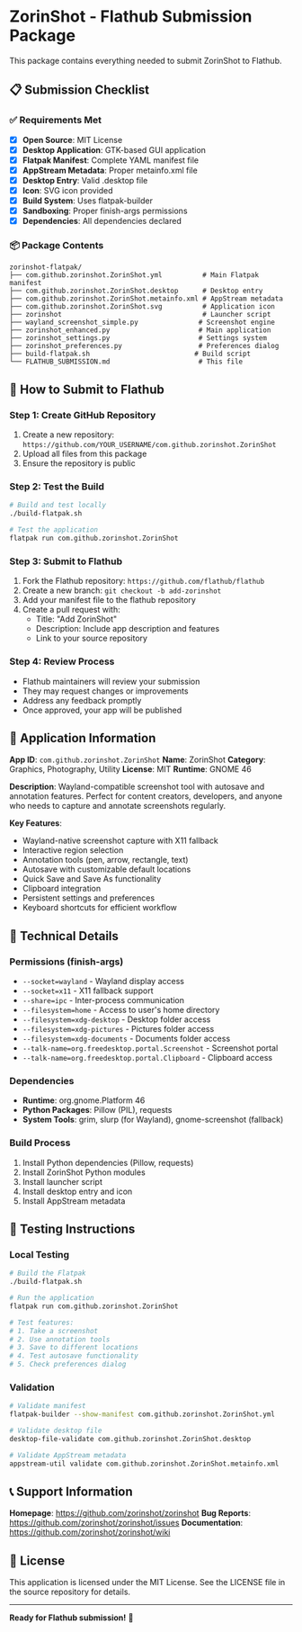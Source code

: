 # ZorinShot - Flathub Submission Package

This package contains everything needed to submit ZorinShot to Flathub.

## 📋 Submission Checklist

### ✅ Requirements Met
- [x] **Open Source**: MIT License
- [x] **Desktop Application**: GTK-based GUI application
- [x] **Flatpak Manifest**: Complete YAML manifest file
- [x] **AppStream Metadata**: Proper metainfo.xml file
- [x] **Desktop Entry**: Valid .desktop file
- [x] **Icon**: SVG icon provided
- [x] **Build System**: Uses flatpak-builder
- [x] **Sandboxing**: Proper finish-args permissions
- [x] **Dependencies**: All dependencies declared

### 📦 Package Contents

```
zorinshot-flatpak/
├── com.github.zorinshot.ZorinShot.yml          # Main Flatpak manifest
├── com.github.zorinshot.ZorinShot.desktop      # Desktop entry
├── com.github.zorinshot.ZorinShot.metainfo.xml # AppStream metadata
├── com.github.zorinshot.ZorinShot.svg          # Application icon
├── zorinshot                                   # Launcher script
├── wayland_screenshot_simple.py               # Screenshot engine
├── zorinshot_enhanced.py                      # Main application
├── zorinshot_settings.py                      # Settings system
├── zorinshot_preferences.py                   # Preferences dialog
├── build-flatpak.sh                          # Build script
└── FLATHUB_SUBMISSION.md                      # This file
```

## 🚀 How to Submit to Flathub

### Step 1: Create GitHub Repository
1. Create a new repository: `https://github.com/YOUR_USERNAME/com.github.zorinshot.ZorinShot`
2. Upload all files from this package
3. Ensure the repository is public

### Step 2: Test the Build
```bash
# Build and test locally
./build-flatpak.sh

# Test the application
flatpak run com.github.zorinshot.ZorinShot
```

### Step 3: Submit to Flathub
1. Fork the Flathub repository: `https://github.com/flathub/flathub`
2. Create a new branch: `git checkout -b add-zorinshot`
3. Add your manifest file to the flathub repository
4. Create a pull request with:
   - Title: "Add ZorinShot"
   - Description: Include app description and features
   - Link to your source repository

### Step 4: Review Process
- Flathub maintainers will review your submission
- They may request changes or improvements
- Address any feedback promptly
- Once approved, your app will be published

## 📝 Application Information

**App ID**: `com.github.zorinshot.ZorinShot`
**Name**: ZorinShot
**Category**: Graphics, Photography, Utility
**License**: MIT
**Runtime**: GNOME 46

**Description**: 
Wayland-compatible screenshot tool with autosave and annotation features. Perfect for content creators, developers, and anyone who needs to capture and annotate screenshots regularly.

**Key Features**:
- Wayland-native screenshot capture with X11 fallback
- Interactive region selection
- Annotation tools (pen, arrow, rectangle, text)
- Autosave with customizable default locations
- Quick Save and Save As functionality
- Clipboard integration
- Persistent settings and preferences
- Keyboard shortcuts for efficient workflow

## 🔧 Technical Details

### Permissions (finish-args)
- `--socket=wayland` - Wayland display access
- `--socket=x11` - X11 fallback support
- `--share=ipc` - Inter-process communication
- `--filesystem=home` - Access to user's home directory
- `--filesystem=xdg-desktop` - Desktop folder access
- `--filesystem=xdg-pictures` - Pictures folder access
- `--filesystem=xdg-documents` - Documents folder access
- `--talk-name=org.freedesktop.portal.Screenshot` - Screenshot portal
- `--talk-name=org.freedesktop.portal.Clipboard` - Clipboard access

### Dependencies
- **Runtime**: org.gnome.Platform 46
- **Python Packages**: Pillow (PIL), requests
- **System Tools**: grim, slurp (for Wayland), gnome-screenshot (fallback)

### Build Process
1. Install Python dependencies (Pillow, requests)
2. Install ZorinShot Python modules
3. Install launcher script
4. Install desktop entry and icon
5. Install AppStream metadata

## 🧪 Testing Instructions

### Local Testing
```bash
# Build the Flatpak
./build-flatpak.sh

# Run the application
flatpak run com.github.zorinshot.ZorinShot

# Test features:
# 1. Take a screenshot
# 2. Use annotation tools
# 3. Save to different locations
# 4. Test autosave functionality
# 5. Check preferences dialog
```

### Validation
```bash
# Validate manifest
flatpak-builder --show-manifest com.github.zorinshot.ZorinShot.yml

# Validate desktop file
desktop-file-validate com.github.zorinshot.ZorinShot.desktop

# Validate AppStream metadata
appstream-util validate com.github.zorinshot.ZorinShot.metainfo.xml
```

## 📞 Support Information

**Homepage**: https://github.com/zorinshot/zorinshot
**Bug Reports**: https://github.com/zorinshot/zorinshot/issues
**Documentation**: https://github.com/zorinshot/zorinshot/wiki

## 📄 License

This application is licensed under the MIT License. See the LICENSE file in the source repository for details.

---

**Ready for Flathub submission!** 🎉

